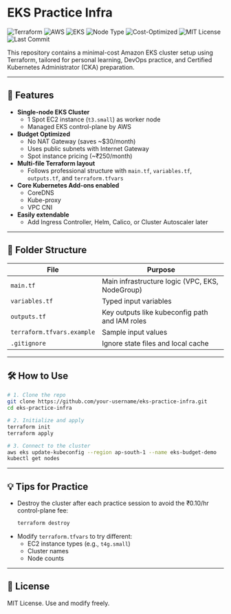 # EKS Practice Infra 

![Terraform](https://img.shields.io/badge/Terraform-v1.5%2B-623CE4?logo=terraform)
![AWS](https://img.shields.io/badge/Built%20with-AWS-orange?logo=amazon-aws)
![EKS](https://img.shields.io/badge/Kubernetes-EKS-326CE5?logo=kubernetes)
![Node Type](https://img.shields.io/badge/Node--Type-SPOT%20%F0%9F%9A%80-blue)
![Cost-Optimized](https://img.shields.io/badge/Budget--Friendly-%F0%9F%92%B8-green)
![MIT License](https://img.shields.io/badge/License-MIT-yellow.svg)
![Last Commit](https://img.shields.io/github/last-commit/KathirGanesan/eks-practice-infra)

This repository contains a minimal-cost Amazon EKS cluster setup using Terraform, tailored for personal learning, DevOps practice, and Certified Kubernetes Administrator (CKA) preparation.

---

## 🚀 Features

- **Single-node EKS Cluster**
  - 1 Spot EC2 instance (`t3.small`) as worker node
  - Managed EKS control-plane by AWS
- **Budget Optimized**
  - No NAT Gateway (saves ~$30/month)
  - Uses public subnets with Internet Gateway
  - Spot instance pricing (~₹250/month)
- **Multi-file Terraform layout**
  - Follows professional structure with `main.tf`, `variables.tf`, `outputs.tf`, and `terraform.tfvars`
- **Core Kubernetes Add-ons enabled**
  - CoreDNS
  - Kube-proxy
  - VPC CNI
- **Easily extendable**
  - Add Ingress Controller, Helm, Calico, or Cluster Autoscaler later

---

## 📁 Folder Structure

| File | Purpose |
|------|---------|
| `main.tf` | Main infrastructure logic (VPC, EKS, NodeGroup) |
| `variables.tf` | Typed input variables |
| `outputs.tf` | Key outputs like kubeconfig path and IAM roles |
| `terraform.tfvars.example` | Sample input values |
| `.gitignore` | Ignore state files and local cache |

---

## 🛠️ How to Use

```bash
# 1. Clone the repo
git clone https://github.com/your-username/eks-practice-infra.git
cd eks-practice-infra

# 2. Initialize and apply
terraform init
terraform apply

# 3. Connect to the cluster
aws eks update-kubeconfig --region ap-south-1 --name eks-budget-demo
kubectl get nodes
```

---

## 💡 Tips for Practice

- Destroy the cluster after each practice session to avoid the ₹0.10/hr control-plane fee:
  ```bash
  terraform destroy
  ```
- Modify `terraform.tfvars` to try different:
  - EC2 instance types (e.g., `t4g.small`)
  - Cluster names
  - Node counts

---

## 📘 License

MIT License. Use and modify freely.
